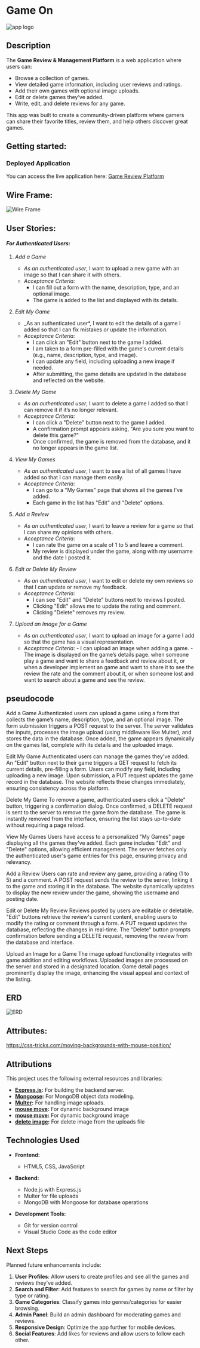 # Game On

![app logo](Web-logo.png)

## **Description**

The **Game Review & Management Platform** is a web application where users can:

- Browse a collection of games.
- View detailed game information, including user reviews and ratings.
- Add their own games with optional image uploads.
- Edit or delete games they’ve added.
- Write, edit, and delete reviews for any game.

This app was built to create a community-driven platform where gamers can share their favorite titles, review them, and help others discover great games.

## **Getting started:**

### **Deployed Application**

You can access the live application here: [Game Review Platform](#)

## Wire Frame:

![Wire Frame](image.png)

## User Stories:

#### _For Authenticated Users:_

1. _Add a Game_

   - _As an authenticated user_, I want to upload a new game with an image so that I can share it with others.
   - _Acceptance Criteria:_
     - I can fill out a form with the name, description, type, and an optional image.
     - The game is added to the list and displayed with its details.

2. _Edit My Game_

   - \_As an authenticated user\*, I want to edit the details of a game I added so that I can fix mistakes or update the information.
   - _Acceptance Criteria:_
     - I can click an "Edit" button next to the game I added.
     - I am taken to a form pre-filled with the game's current details (e.g., name, description, type, and image).
     - I can update any field, including uploading a new image if needed.
     - After submitting, the game details are updated in the database and reflected on the website.

3. _Delete My Game_

   - _As an authenticated user_, I want to delete a game I added so that I can remove it if it’s no longer relevant.
   - _Acceptance Criteria:_
     - I can click a "Delete" button next to the game I added.
     - A confirmation prompt appears asking, "Are you sure you want to delete this game?"
     - Once confirmed, the game is removed from the database, and it no longer appears in the game list.

4. _View My Games_

   - _As an authenticated user_, I want to see a list of all games I have added so that I can manage them easily.
   - _Acceptance Criteria:_
     - I can go to a "My Games" page that shows all the games I’ve added.
     - Each game in the list has "Edit" and "Delete" options.

5. _Add a Review_

   - _As an authenticated user_, I want to leave a review for a game so that I can share my opinions with others.
   - _Acceptance Criteria:_
     - I can rate the game on a scale of 1 to 5 and leave a comment.
     - My review is displayed under the game, along with my username and the date I posted it.

6. _Edit or Delete My Review_

   - _As an authenticated user_, I want to edit or delete my own reviews so that I can update or remove my feedback.
   - _Acceptance Criteria:_
     - I can see "Edit" and "Delete" buttons next to reviews I posted.
     - Clicking "Edit" allows me to update the rating and comment.
     - Clicking "Delete" removes my review.

7. _Upload an Image for a Game_
   - _As an authenticated user_, I want to upload an image for a game I add so that the game has a visual representation.
   - _Acceptance Criteria:_ - I can upload an image when adding a game. - The image is displayed on the game’s details page.
     when someone play a game and want to share a feedback and review about it, or when a developer implement an game and want to share it to see the review the rate and the comment about it, or when someone lost and want to search about a game and see the review.

## pseudocode

Add a Game
Authenticated users can upload a game using a form that collects the game’s name, description, type, and an optional image. The form submission triggers a POST request to the server. The server validates the inputs, processes the image upload (using middleware like Multer), and stores the data in the database. Once added, the game appears dynamically on the games list, complete with its details and the uploaded image.

Edit My Game
Authenticated users can manage the games they've added. An "Edit" button next to their game triggers a GET request to fetch its current details, pre-filling a form. Users can modify any field, including uploading a new image. Upon submission, a PUT request updates the game record in the database. The website reflects these changes immediately, ensuring consistency across the platform.

Delete My Game
To remove a game, authenticated users click a "Delete" button, triggering a confirmation dialog. Once confirmed, a DELETE request is sent to the server to remove the game from the database. The game is instantly removed from the interface, ensuring the list stays up-to-date without requiring a page reload.

View My Games
Users have access to a personalized "My Games" page displaying all the games they've added. Each game includes "Edit" and "Delete" options, allowing efficient management. The server fetches only the authenticated user's game entries for this page, ensuring privacy and relevancy.

Add a Review
Users can rate and review any game, providing a rating (1 to 5) and a comment. A POST request sends the review to the server, linking it to the game and storing it in the database. The website dynamically updates to display the new review under the game, showing the username and posting date.

Edit or Delete My Review
Reviews posted by users are editable or deletable. "Edit" buttons retrieve the review's current content, enabling users to modify the rating or comment through a form. A PUT request updates the database, reflecting the changes in real-time. The "Delete" button prompts confirmation before sending a DELETE request, removing the review from the database and interface.

Upload an Image for a Game
The image upload functionality integrates with game addition and editing workflows. Uploaded images are processed on the server and stored in a designated location. Game detail pages prominently display the image, enhancing the visual appeal and context of the listing.

## ERD

![ERD](ERD.png)

## Attributes:

https://css-tricks.com/moving-backgrounds-with-mouse-position/

## **Attributions**

This project uses the following external resources and libraries:

- **[Express.js](https://expressjs.com/):** For building the backend server.
- **[Mongoose](https://mongoosejs.com/):** For MongoDB object data modeling.
- **[Multer](https://www.npmjs.com/package/multer):** For handling image uploads.
- **[mouse move](https://dev.to/clementgaudiniere/create-a-parallax-effect-when-the-mouse-moves-3km0?utm_source):** For dynamic background image
- **[mouse move](https://css-tricks.com/moving-backgrounds-with-mouse-position/):** For dynamic background image
- **[delete image](https://stackoverflow.com/questions/68936240/delete-image-with-nodejs):** For delete image from the uploads file

## **Technologies Used**

- **Frontend:**

  - HTML5, CSS, JavaScript

- **Backend:**

  - Node.js with Express.js
  - Multer for file uploads
  - MongoDB with Mongoose for database operations

- **Development Tools:**
  - Git for version control
  - Visual Studio Code as the code editor

## **Next Steps**

Planned future enhancements include:

1. **User Profiles**: Allow users to create profiles and see all the games and reviews they’ve added.
2. **Search and Filter**: Add features to search for games by name or filter by type or rating.
3. **Game Categories**: Classify games into genres/categories for easier browsing.
4. **Admin Panel**: Build an admin dashboard for moderating games and reviews.
5. **Responsive Design**: Optimize the app further for mobile devices.
6. **Social Features**: Add likes for reviews and allow users to follow each other.
